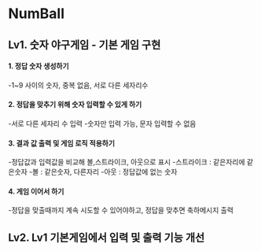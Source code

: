 # NumBall

## Lv1. 숫자 야구게임 - 기본 게임 구현

#### 1. 정답 숫자 생성하기
-1~9 사이의 숫자, 중복 없음, 서로 다른 세자리수


#### 2. 정답을 맞추기 위해 숫자 입력할 수 있게 하기
-서로 다른 세자리 수 입력
-숫자만 입력 가능, 문자 입력할 수 없음


#### 3. 결과 값 출력 및 게임 로직 적용하기
-정답값과 입력값을 비교해 볼,스트라이크, 아웃으로 표시
-스트라이크 : 같은자리에 같은숫자
-볼 : 같은숫자, 다른자리
-아웃 : 정답값에 없는 숫자


#### 4. 게임 이어서 하기
-정답을 맞출때까지 계속 시도할 수 있어야하고, 정답을 맞추면 축하메시지 출력


## Lv2. Lv1 기본게임에서 입력 및 출력 기능 개선
